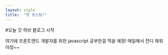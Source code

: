 ```yaml
---
layout: sigle
title:  "첫 포스팅!"
---
```


#오늘 깃 허브 블로그 시작

여기에 프론트엔드 개발자를 위한 javascript 공부한걸 적을 예정!
매일해서 잔디 채워야징~~
